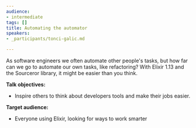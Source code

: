 ```yaml
---
audience:
- intermediate
tags: []
title: Automating the automator
speakers:
- _participants/tonci-galic.md

---
```

As software engineers we often automate other people's tasks, but how far can we go to automate our own tasks, like refactoring? With Elixir 1.13 and the Sourceror library, it might be easier than you think.

  
**Talk objectives:**

* Inspire others to think about developers tools and make their jobs easier.

**Target audience:**

* Everyone using Elixir, looking for ways to work smarter